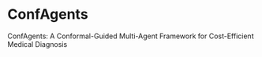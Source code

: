 # ConfAgents
ConfAgents: A Conformal-Guided Multi-Agent Framework for Cost-Efficient Medical Diagnosis
